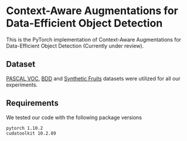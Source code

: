 # Context-Aware Augmentations for Data-Efficient Object Detection

This is the PyTorch implementation of Context-Aware Augmentations for Data-Efficient Object Detection (Currently under review).

## Dataset
[PASCAL VOC](http://host.robots.ox.ac.uk/pascal/VOC/), [BDD](https://bdd-data.berkeley.edu/) and [Synthetic Fruits](https://github.com/roboflow/synthetic-fruit-dataset)  datasets were utilized for all our experiments. 

## Requirements
We tested our code with the following package versions

```bash
pytorch 1.10.2
cudatoolkit 10.2.89

```
